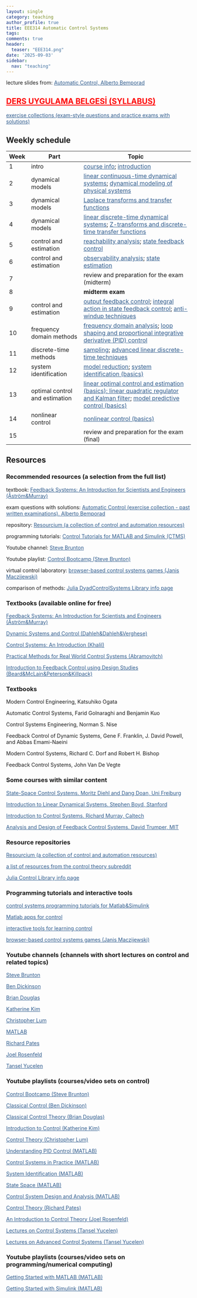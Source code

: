 ```yaml
---
layout: single
category: teaching
author_profile: true
title: EEE314 Automatic Control Systems
tags:
comments: true
header:
  teaser: "EEE314.png"
date: '2025-09-03'
sidebar:
  nav: "teaching"
---
```


lecture slides from: <a href="https://cse.lab.imtlucca.it/~bemporad/automatic_control_course.html" style="color: #2d5a8c">Automatic Control, Alberto Bemporad</a>

## <a href="https://docs.google.com/document/d/1m0sHJP3tsaNEzsFSmeco6J3xXq9bmP8BcTLOLCU1VDA/" style="color: #FF0000">DERS UYGULAMA BELGESİ (SYLLABUS)</a>

<a href="https://sirmatel.github.io/teaching/control/exercise-collections" style="color: #2d5a8c">exercise collections (exam-style questions and practice exams with solutions)</a>

## Weekly schedule

| Week | Part | Topic |
| ------------- | ------------- | ------------- |
| 1 | intro | <a href="https://sirmatel.github.io/assets/files/teaching_intros/EEE314-info.pdf" style="color: #2d5a8c">course info</a>; <a href="http://cse.lab.imtlucca.it/~bemporad/teaching/ac/pdf/01-Introduction.pdf" style="color: #2d5a8c">introduction</a> |
| 2 | dynamical models | <a href="http://cse.lab.imtlucca.it/~bemporad/teaching/ac/pdf/02-TC_sys.pdf" style="color: #2d5a8c">linear continuous-time dynamical systems</a>; <a href="http://cse.lab.imtlucca.it/~bemporad/teaching/ac/pdf/03-modeling.pdf" style="color: #2d5a8c">dynamical modeling of physical systems</a> |
| 3 | dynamical models | <a href="http://cse.lab.imtlucca.it/~bemporad/teaching/ac/pdf/03-transfer-functions-laplace.pdf" style="color: #2d5a8c">Laplace transforms and transfer functions</a> |
| 4 | dynamical models | <a href="http://cse.lab.imtlucca.it/~bemporad/teaching/ac/pdf/04a-TD_sys.pdf" style="color: #2d5a8c">linear discrete-time dynamical systems</a>; <a href="http://cse.lab.imtlucca.it/~bemporad/teaching/ac/pdf/04b-zeta.pdf" style="color: #2d5a8c">Z-transforms and discrete-time transfer functions</a> |
| 5 | control and estimation | <a href="http://cse.lab.imtlucca.it/~bemporad/teaching/ac/pdf/05a-reachability.pdf" style="color: #2d5a8c">reachability analysis</a>; <a href="http://cse.lab.imtlucca.it/~bemporad/teaching/ac/pdf/05b-pole-placement.pdf" style="color: #2d5a8c">state feedback control</a> |
| 6 | control and estimation | <a href="http://cse.lab.imtlucca.it/~bemporad/teaching/ac/pdf/06a-observability.pdf" style="color: #2d5a8c">observability analysis</a>; <a href="http://cse.lab.imtlucca.it/~bemporad/teaching/ac/pdf/06b-estimator.pdf" style="color: #2d5a8c">state estimation</a> |
| 7 |  | review and preparation for the exam (midterm) |
| 8 |  | **midterm exam** |
| 9 | control and estimation | <a href="http://cse.lab.imtlucca.it/~bemporad/teaching/ac/pdf/07-output_feedback.pdf" style="color: #2d5a8c">output feedback control</a>; <a href="http://cse.lab.imtlucca.it/~bemporad/teaching/ac/pdf/08-integral-action.pdf" style="color: #2d5a8c">integral action in state feedback control</a>; <a href="http://cse.lab.imtlucca.it/~bemporad/teaching/ac/pdf/AC2-09-AntiWindup.pdf" style="color: #2d5a8c">anti-windup techniques</a> |
| 10 | frequency domain methods | <a href="http://cse.lab.imtlucca.it/~bemporad/teaching/ac/pdf/AC2-01-frequency_analysis.pdf" style="color: #2d5a8c">frequency domain analysis</a>; <a href="http://cse.lab.imtlucca.it/~bemporad/teaching/ac/pdf/AC2-02-LoopShaping.pdf" style="color: #2d5a8c">loop shaping and proportional integrative derivative (PID) control</a> |
| 11 | discrete-time methods | <a href="http://cse.lab.imtlucca.it/~bemporad/teaching/ac/pdf/AC2-03-Sampling.pdf" style="color: #2d5a8c">sampling</a>; <a href="http://cse.lab.imtlucca.it/~bemporad/teaching/ac/pdf/AC2-05-Advanced_Linear.pdf" style="color: #2d5a8c">advanced linear discrete-time techniques</a> |
| 12 | system identification | <a href="http://cse.lab.imtlucca.it/~bemporad/teaching/ac/pdf/AC2-07-Model_Reduction.pdf" style="color: #2d5a8c">model reduction</a>; <a href="http://cse.lab.imtlucca.it/~bemporad/teaching/ac/pdf/AC2-08-System_Identification.pdf" style="color: #2d5a8c">system identification (basics)</a> |
| 13 | optimal control and estimation | <a href="http://cse.lab.imtlucca.it/~bemporad/teaching/ac/pdf/AC2-04-LQR-Kalman.pdf" style="color: #2d5a8c">linear optimal control and estimation (basics): linear quadratic regulator and Kalman filter</a>; <a href="http://cse.lab.imtlucca.it/~bemporad/teaching/ac/pdf/AC2-10-MPC.pdf" style="color: #2d5a8c">model predictive control (basics)</a> |
| 14 | nonlinear control | <a href="http://cse.lab.imtlucca.it/~bemporad/teaching/ac/pdf/AC2-06-Nonlinear.pdf" style="color: #2d5a8c">nonlinear control (basics)</a> |
| 15 |  | review and preparation for the exam (final) |

## Resources

### Recommended resources (a selection from the full list)

textbook: <a href="https://www.cds.caltech.edu/~murray/books/AM08/pdf/fbs-public_24Jul2020.pdf" style="color: #2d5a8c">Feedback Systems: An Introduction for Scientists and Engineers (Åström&Murray)</a>

exam questions with solutions: <a href="https://cse.lab.imtlucca.it/~bemporad/automatic_control_course.html" style="color: #2d5a8c">Automatic Control (exercise collection - past written examinations). Alberto Bemporad</a>

repository: <a href="https://resourcium.org/explore" style="color: #2d5a8c">Resourcium (a collection of control and automation resources)</a>

programming tutorials: <a href="https://ctms.engin.umich.edu/CTMS/index.php?aux=Home" style="color: #2d5a8c">Control Tutorials for MATLAB and Simulink (CTMS)</a>

Youtube channel: <a href="https://www.youtube.com/c/Eigensteve" style="color: #2d5a8c">Steve Brunton</a>

Youtube playlist: <a href="https://www.youtube.com/playlist?list=PLMrJAkhIeNNR20Mz-VpzgfQs5zrYi085m" style="color: #2d5a8c">Control Bootcamp (Steve Brunton)</a>

virtual control laboratory: <a href="https://janismac.github.io/ControlChallenges/" style="color: #2d5a8c">browser-based control systems games (Janis Maczijewski)</a>

comparison of methods: <a href="https://help.juliahub.com/dyadcontrol/stable/" style="color: #2d5a8c">Julia DyadControlSystems Library info page</a>

### Textbooks (available online for free)

<a href="https://www.cds.caltech.edu/~murray/books/AM08/pdf/fbs-public_24Jul2020.pdf" style="color: #2d5a8c">Feedback Systems: An Introduction for Scientists and Engineers (Åström&Murray)</a>

<a href="https://eng.libretexts.org/Bookshelves/Industrial_and_Systems_Engineering/Book%3A_Dynamic_Systems_and_Control_(Dahleh_Dahleh_and_Verghese)" style="color: #2d5a8c">Dynamic Systems and Control (Dahleh&Dahleh&Verghese)</a>

<a href="https://docs.google.com/forms/d/e/1FAIpQLSeABECySpr4LMPo_4LtaCEFih4EuIHzDOEzDGhSmc0rp542vw/viewform" style="color: #2d5a8c">Control Systems: An Introduction (Khalil)</a>

<a href="https://dabramovitch.com/pubs/practical_methods_book_5a.pdf" style="color: #2d5a8c">Practical Methods for Real World Control Systems (Abramovitch)</a>

<a href="https://drive.google.com/file/d/1DxioCcBOJl-DoIBkDm8J2_ThItXbGx6e" style="color: #2d5a8c">Introduction to Feedback Control using Design Studies (Beard&McLain&Peterson&Killpack)</a>

### Textbooks

Modern Control Engineering, Katsuhiko Ogata

Automatic Control Systems, Farid Golnaraghi and Benjamin Kuo

Control Systems Engineering, Norman S. Nise

Feedback Control of Dynamic Systems, Gene F. Franklin, J. David Powell, and Abbas Emami-Naeini

Modern Control Systems, Richard C. Dorf and Robert H. Bishop

Feedback Control Systems, John Van De Vegte

### Some courses with similar content

<a href="https://www.syscop.de/teaching/ss2019/state-space-control-systems" style="color: #2d5a8c">State-Space Control Systems. Moritz Diehl and Dang Doan, Uni Freiburg</a>

<a href="https://see.stanford.edu/Course/EE263" style="color: #2d5a8c">Introduction to Linear Dynamical Systems. Stephen
Boyd, Stanford</a>

<a href="https://murray.cds.caltech.edu/CDS_101/110" style="color: #2d5a8c">Introduction to Control Systems. Richard Murray, Caltech</a>

<a href="https://ocw.mit.edu/courses/2-14-analysis-and-design-of-feedback-control-systems-spring-2014/" style="color: #2d5a8c">Analysis and Design of Feedback Control Systems. David Trumper, MIT</a>

### Resource repositories

<a href="https://resourcium.org/explore" style="color: #2d5a8c">Resourcium (a collection of control and automation resources)</a>

<a href="https://www.reddit.com/r/ControlTheory/wiki/resources/" style="color: #2d5a8c">a list of resources from the control theory subreddit</a>

<a href="https://help.juliahub.com/dyadcontrol/stable/" style="color: #2d5a8c">Julia Control Library info page</a>

### Programming tutorials and interactive tools

<a href="https://ctms.engin.umich.edu/CTMS/index.php?aux=Home" style="color: #2d5a8c">control systems programming tutorials for Matlab&Simulink</a>

<a href="https://www.ist.uni-stuttgart.de/teaching/elearning/matlab-apps/" style="color: #2d5a8c">Matlab apps for control</a>

<a href="https://w3.ual.es/personal/joguzman/material_docente_itools.shtml" style="color: #2d5a8c">interactive tools for learning control</a>

<a href="https://janismac.github.io/ControlChallenges/" style="color: #2d5a8c">browser-based control systems games (Janis Maczijewski)</a>

### Youtube channels (channels with short lectures on control and related topics)

<a href="https://www.youtube.com/c/Eigensteve" style="color: #2d5a8c">Steve Brunton</a>

<a href="https://www.youtube.com/@LearnGandC" style="color: #2d5a8c">Ben Dickinson</a>

<a href="https://www.youtube.com/user/ControlLectures" style="color: #2d5a8c">Brian Douglas</a>

<a href="https://www.youtube.com/@katkimshow" style="color: #2d5a8c">Katherine Kim</a>

<a href="https://www.youtube.com/@ChristopherLum" style="color: #2d5a8c">Christopher Lum</a>

<a href="https://www.youtube.com/@MATLAB" style="color: #2d5a8c">MATLAB</a>

<a href="https://www.youtube.com/@richard_pates" style="color: #2d5a8c">Richard Pates</a>

<a href="https://www.youtube.com/@JoelRosenfeld" style="color: #2d5a8c">Joel Rosenfeld</a>

<a href="https://www.youtube.com/@tyucelen" style="color: #2d5a8c">Tansel Yucelen</a>

### Youtube playlists (courses/video sets on control)

<a href="https://www.youtube.com/playlist?list=PLMrJAkhIeNNR20Mz-VpzgfQs5zrYi085m" style="color: #2d5a8c">Control Bootcamp (Steve Brunton)</a>

<a href="https://www.youtube.com/playlist?list=PLcmbTy9X3gXulC8ZM0qndu8TbMgobCNPg" style="color: #2d5a8c">Classical Control (Ben Dickinson)</a>

<a href="https://www.youtube.com/playlist?list=PLUMWjy5jgHK1NC52DXXrriwihVrYZKqjk" style="color: #2d5a8c">Classical Control Theory (Brian Douglas)</a>

<a href="https://www.youtube.com/playlist?list=PLmK1EnKxphikZ4mmCz2NccSnHZb7v1wV-" style="color: #2d5a8c">Introduction to Control (Katherine Kim)</a>

<a href="https://www.youtube.com/playlist?list=PLxdnSsBqCrrF9KOQRB9ByfB0EUMwnLO9o" style="color: #2d5a8c">Control Theory (Christopher Lum)</a>

<a href="https://www.youtube.com/playlist?list=PLn8PRpmsu08pQBgjxYFXSsODEF3Jqmm-y" style="color: #2d5a8c">Understanding PID Control (MATLAB)</a>

<a href="https://www.youtube.com/playlist?list=PLn8PRpmsu08pFBqgd_6Bi7msgkWFKL33b" style="color: #2d5a8c">Control Systems in Practice (MATLAB)</a>

<a href="https://www.youtube.com/playlist?list=PLn8PRpmsu08p5KkY8_P8G6fJhelUHHi6b" style="color: #2d5a8c">System Identification (MATLAB)</a>

<a href="https://www.youtube.com/playlist?list=PLn8PRpmsu08podBgFw66-IavqU2SqPg_w" style="color: #2d5a8c">State Space (MATLAB)</a>

<a href="https://www.youtube.com/playlist?list=PLn8PRpmsu08qqzGklWmIZVEbaNAy4GdQ7" style="color: #2d5a8c">Control System Design and Analysis (MATLAB)</a>

<a href="https://www.youtube.com/playlist?list=PLBYGwR1BU9CEwbxNqktTJYdnFryjykoee" style="color: #2d5a8c">Control Theory (Richard Pates)</a>

<a href="https://www.youtube.com/playlist?list=PLldiDnQu2phvCb1QQhanJYm7A6xzEoC3F" style="color: #2d5a8c">An Introduction to Control Theory (Joel Rosenfeld)</a>

<a href="https://www.youtube.com/playlist?list=PLW4eqbV8qk8a7T-HyEXfpuL1e-Eh7vHCP" style="color: #2d5a8c">Lectures on Control Systems (Tansel Yucelen)</a>

<a href="https://www.youtube.com/playlist?list=PLW4eqbV8qk8bMSgwmNV6r_9_jKmFvu7Y-" style="color: #2d5a8c">Lectures on Advanced Control Systems (Tansel Yucelen)</a>

### Youtube playlists (courses/video sets on programming/numerical computing)

<a href="https://www.youtube.com/playlist?list=PL7CAABC40B2825C8B" style="color: #2d5a8c">Getting Started with MATLAB (MATLAB)</a>

<a href="https://www.youtube.com/playlist?list=PL484BA2AD3AE4C2D0" style="color: #2d5a8c">Getting Started with Simulink (MATLAB)</a>


